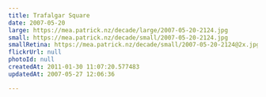 ```yaml
---
title: Trafalgar Square
date: 2007-05-20
large: https://mea.patrick.nz/decade/large/2007-05-20-2124.jpg
small: https://mea.patrick.nz/decade/small/2007-05-20-2124.jpg
smallRetina: https://mea.patrick.nz/decade/small/2007-05-20-2124@2x.jpg
flickrUrl: null
photoId: null
createdAt: 2011-01-30 11:07:20.577483
updatedAt: 2007-05-27 12:06:36

---
```


